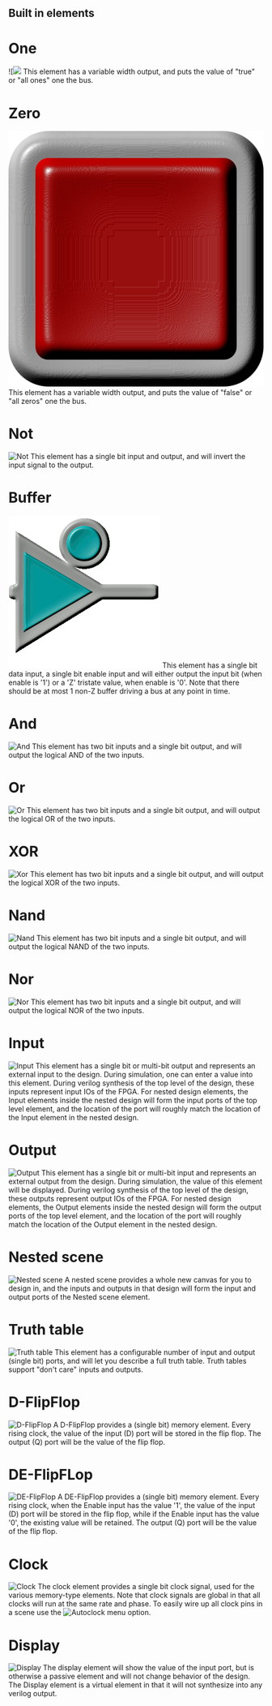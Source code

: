 
Built in elements
-----------------


One
===
![[<img src="..assets/one.png" width="250"/>](../assets/one.png)
This element has a variable width output, and puts the value of "true" or "all ones" one the bus.

Zero
====
![Zero](../assets/zero.png)
This element has a variable width output, and puts the value of "false" or "all zeros" one the bus.

Not
===
![Not](../assets/not.png)
This element has a single bit input and output, and will invert the input signal to the output.

Buffer
======
![Buffer](../assets/buffer.png)
This element has a single bit data input, a single bit enable input and will either output the input bit (when enable is '1') or a 'Z' tristate value,
when enable is '0'. Note that there should be at most 1 non-Z buffer driving a bus at any point in time.

And
===
![And](../assets/and.png)
This element has two bit inputs and a single bit output, and will output the logical AND of the two inputs.

Or
===
![Or](../assets/or.png)
This element has two bit inputs and a single bit output, and will output the logical OR of the two inputs.  

XOR
===
![Xor](../assets/xor.png)
This element has two bit inputs and a single bit output, and will output the logical XOR of the two inputs.

Nand
===
![Nand](../assets/nand.png)
This element has two bit inputs and a single bit output, and will output the logical NAND of the two inputs.    

Nor
===
![Nor](../assets/nor.png)
This element has two bit inputs and a single bit output, and will output the logical NOR of the two inputs. 


Input
=====
![Input](../assets/input.png)
This element has a single bit or multi-bit output and represents an external input to the design. During simulation,
one can enter a value into this element. During verilog synthesis of the top level of the design, these inputs
represent input IOs of the FPGA. For nested design elements, the Input elements inside the nested design will
form the input ports of the top level element, and the location of the port will roughly match the location
of the Input element in the nested design.

Output
======
![Output](../assets/output.png)
This element has a single bit or multi-bit input and represents an external output from the design. During simulation,
the value of this element will be displayed. During verilog synthesis of the top level of the design, these outputs
represent output IOs of the FPGA. For nested design elements, the Output elements inside the nested design will
form the output ports of the top level element, and the location of the port will roughly match the location
of the Output element in the nested design.

Nested scene
============
![Nested scene](../assets/model_nest.png)
A nested scene provides a whole new canvas for you to design in, and the inputs and outputs in that design
will form the input and output ports of the Nested scene element.

Truth table
===========
![Truth table](../assets/truth_table.png)
This element has a configurable number of input and output (single bit) ports, and will let you
describe a full truth table. Truth tables support "don't care" inputs and outputs.

D-FlipFlop
==========
![D-FlipFlop](../assets/dff.png)
A D-FlipFlop provides a (single bit) memory element. Every rising clock, the value of the input (D) port
will be stored in the flip flop. The output (Q) port will be the value of the flip flop. 

DE-FlipFLop
===========
![DE-FlipFlop](../assets/model_deflipflop.png)
A DE-FlipFlop provides a (single bit) memory element. Every rising clock, when the Enable input has the value '1', the value of the input (D) port
will be stored in the flip flop, while if the Enable input has the value '0', the existing value will be retained. The output (Q) port will be the value of the flip flop.

Clock
=====
![Clock](../assets/model_clock.png)
The clock element provides a single bit clock signal, used for the various memory-type elements.
Note that clock signals are global in that all clocks will run at the same rate and phase.
To easily wire up all clock pins in a scene use the ![Autoclock](../assets/icon_autoclock.png) menu option.


Display
=======
![Display](../assets/model_display.png)
The display element will show the value of the input port, but is otherwise a passive element
and will not change behavior of the design. The Display element is a virtual element in that it will not synthesize into 
any verilog output.


